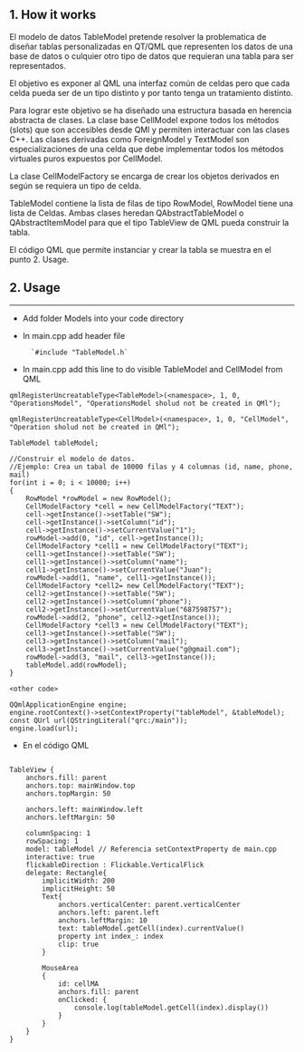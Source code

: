 ## 1. How it works

El modelo de datos TableModel pretende resolver la problematica de diseñar tablas personalizadas en QT/QML que representen los datos de una base de datos o culquier otro tipo de datos que requieran una tabla para ser representados. 

El objetivo es exponer al QML una interfaz común de celdas pero que cada celda pueda ser de un tipo distinto y por tanto tenga un tratamiento distinto. 

Para lograr este objetivo se ha diseñado una estructura basada en herencia abstracta de clases. La clase base CellModel expone todos los métodos (slots) que son accesibles desde QMl y permiten interactuar con las clases C++. Las clases derivadas como ForeignModel y TextModel son especializaciones de una celda que debe implementar todos los métodos virtuales puros expuestos por CellModel.

La clase CellModelFactory se encarga de crear los objetos derivados en según se requiera un tipo de celda.

TableModel contiene la lista de filas de tipo RowModel, RowModel tiene una lista de Celdas. Ambas clases heredan QAbstractTableModel o QAbstractItemModel para que el tipo TableView de QML pueda construir la tabla.

El código QML que permite instanciar y crear la tabla se muestra en el punto 2. Usage.


## 2. Usage
----
- Add folder Models into your code directory
- In main.cpp add header file
 	
        `#include "TableModel.h`

- In main.cpp add this line to do visible TableModel and CellModel from QML

```
qmlRegisterUncreatableType<TableModel>(<namespace>, 1, 0, "OperationsModel", "OperationsModel sholud not be created in QMl");

qmlRegisterUncreatableType<CellModel>(<namespace>, 1, 0, "CellModel", "Operation sholud not be created in QMl");

TableModel tableModel;

//Construir el modelo de datos. 
//Ejemplo: Crea un tabal de 10000 filas y 4 columnas (id, name, phone, mail)
for(int i = 0; i < 10000; i++)
{
    RowModel *rowModel = new RowModel();
    CellModelFactory *cell = new CellModelFactory("TEXT");
    cell->getInstance()->setTable("SW");
    cell->getInstance()->setColumn("id");
    cell->getInstance()->setCurrentValue("1");
    rowModel->add(0, "id", cell->getInstance());
    CellModelFactory *cell1 = new CellModelFactory("TEXT");
    cell1->getInstance()->setTable("SW");
    cell1->getInstance()->setColumn("name");
    cell1->getInstance()->setCurrentValue("Juan");
    rowModel->add(1, "name", cell1->getInstance());  
    CellModelFactory *cell2= new CellModelFactory("TEXT");
    cell2->getInstance()->setTable("SW");
    cell2->getInstance()->setColumn("phone");
    cell2->getInstance()->setCurrentValue("687598757");
    rowModel->add(2, "phone", cell2->getInstance());  
    CellModelFactory *cell3 = new CellModelFactory("TEXT");
    cell3->getInstance()->setTable("SW");
    cell3->getInstance()->setColumn("mail");
    cell3->getInstance()->setCurrentValue("g@gmail.com");
    rowModel->add(3, "mail", cell3->getInstance());  
    tableModel.add(rowModel);
}

<other code>

QQmlApplicationEngine engine;
engine.rootContext()->setContextProperty("tableModel", &tableModel);
const QUrl url(QStringLiteral("qrc:/main"));
engine.load(url);

```

- En el código QML

```

TableView {
    anchors.fill: parent
    anchors.top: mainWindow.top
    anchors.topMargin: 50

    anchors.left: mainWindow.left
    anchors.leftMargin: 50
    
    columnSpacing: 1
    rowSpacing: 1
    model: tableModel // Referencia setContextProperty de main.cpp
    interactive: true
    flickableDirection : Flickable.VerticalFlick
    delegate: Rectangle{
        implicitWidth: 200
        implicitHeight: 50
        Text{
            anchors.verticalCenter: parent.verticalCenter
            anchors.left: parent.left
            anchors.leftMargin: 10
            text: tableModel.getCell(index).currentValue()
            property int index_: index
            clip: true
        }

        MouseArea
        {
            id: cellMA
            anchors.fill: parent
            onClicked: {
                console.log(tableModel.getCell(index).display())
            }
        }
    }
}

```




